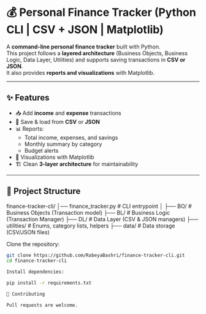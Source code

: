 # 💰 Personal Finance Tracker (Python CLI | CSV + JSON | Matplotlib)

A **command-line personal finance tracker** built with Python.  
This project follows a **layered architecture** (Business Objects, Business Logic, Data Layer, Utilities) and supports saving transactions in **CSV or JSON**.  
It also provides **reports and visualizations** with Matplotlib.  

---

## ✨ Features
- 📥 Add **income** and **expense** transactions
- 📄 Save & load from **CSV** or **JSON**
- 📊 Reports:
  - Total income, expenses, and savings
  - Monthly summary by category
  - Budget alerts
- 🥧 Visualizations with Matplotlib
- 🏗️ Clean **3-layer architecture** for maintainability

---

## 📂 Project Structure
finance-tracker-cli/
│── finance_tracker.py # CLI entrypoint
│
├── BO/ # Business Objects (Transaction model)
├── BL/ # Business Logic (Transaction Manager)
├── DL/ # Data Layer (CSV & JSON managers)
├── utilities/ # Enums, category lists, helpers
├── data/ # Data storage (CSV/JSON files)

Clone the repository:
```bash
git clone https://github.com/RabeyaBashri/finance-tracker-cli.git
cd finance-tracker-cli

Install dependencies:

pip install -r requirements.txt

🤝 Contributing

Pull requests are welcome.
